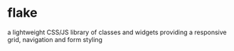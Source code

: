 flake
=====

a lightweight CSS/JS library of classes and widgets providing a responsive grid, navigation and form styling 
